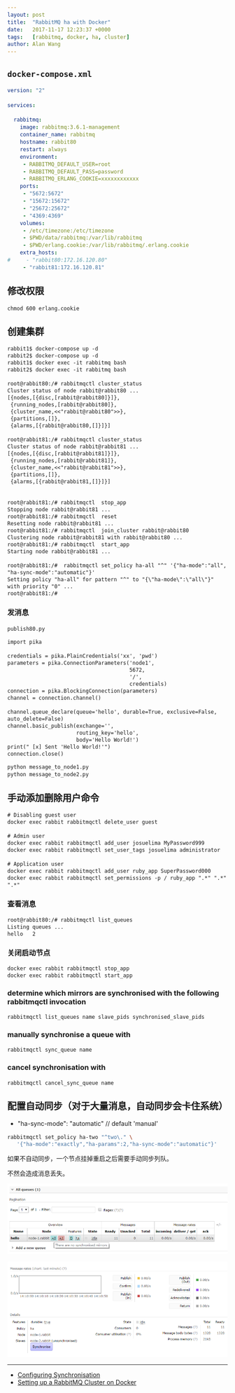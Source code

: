 ```yaml
---
layout: post
title:  "RabbitMQ ha with Docker"
date:   2017-11-17 12:23:37 +0000
tags:   [rabbitmq, docker, ha, cluster]
author: Alan Wang
---
```


## `docker-compose.xml`

```yaml
version: "2"

services:

  rabbitmq:
    image: rabbitmq:3.6.1-management
    container_name: rabbitmq
    hostname: rabbit80
    restart: always
    environment:
     - RABBITMQ_DEFAULT_USER=root
     - RABBITMQ_DEFAULT_PASS=password
     - RABBITMQ_ERLANG_COOKIE=xxxxxxxxxxxx
    ports:
     - "5672:5672"
     - "15672:15672"
     - "25672:25672"
     - "4369:4369"
    volumes:
     - /etc/timezone:/etc/timezone
     - $PWD/data/rabbitmq:/var/lib/rabbitmq
     - $PWD/erlang.cookie:/var/lib/rabbitmq/.erlang.cookie
    extra_hosts:
#     - "rabbit80:172.16.120.80"
     - "rabbit81:172.16.120.81"
```

## 修改权限

```
chmod 600 erlang.cookie
```

## 创建集群

```
rabbit1$ docker-compose up -d
rabbit2$ docker-compose up -d
rabbit1$ docker exec -it rabbitmq bash
rabbit2$ docker exec -it rabbitmq bash

root@rabbit80:/# rabbitmqctl cluster_status
Cluster status of node rabbit@rabbit80 ...
[{nodes,[{disc,[rabbit@rabbit80]}]},
 {running_nodes,[rabbit@rabbit80]},
 {cluster_name,<<"rabbit@rabbit80">>},
 {partitions,[]},
 {alarms,[{rabbit@rabbit80,[]}]}]

root@rabbit81:/# rabbitmqctl cluster_status
Cluster status of node rabbit@rabbit81 ...
[{nodes,[{disc,[rabbit@rabbit81]}]},
 {running_nodes,[rabbit@rabbit81]},
 {cluster_name,<<"rabbit@rabbit81">>},
 {partitions,[]},
 {alarms,[{rabbit@rabbit81,[]}]}]


root@rabbit81:/# rabbitmqctl  stop_app
Stopping node rabbit@rabbit81 ...
root@rabbit81:/# rabbitmqctl  reset
Resetting node rabbit@rabbit81 ...
root@rabbit81:/# rabbitmqctl  join_cluster rabbit@rabbit80
Clustering node rabbit@rabbit81 with rabbit@rabbit80 ...
root@rabbit81:/# rabbitmqctl  start_app
Starting node rabbit@rabbit81 ...

root@rabbit81:/#  rabbitmqctl set_policy ha-all "^" '{"ha-mode":"all", "ha-sync-mode":"automatic"}'
Setting policy "ha-all" for pattern "^" to "{\"ha-mode\":\"all\"}" with priority "0" ...
root@rabbit81:/#
```

### 发消息

`publish80.py`

```
import pika

credentials = pika.PlainCredentials('xx', 'pwd')
parameters = pika.ConnectionParameters('node1',
                                       5672,
                                       '/',
                                       credentials)
connection = pika.BlockingConnection(parameters)
channel = connection.channel()

channel.queue_declare(queue='hello', durable=True, exclusive=False, auto_delete=False)
channel.basic_publish(exchange='',
                      routing_key='hello',
                      body='Hello World!')
print(" [x] Sent 'Hello World!'")
connection.close()
```

```sh
python message_to_node1.py
python message_to_node2.py
```


## 手动添加删除用户命令

```
# Disabling guest user
docker exec rabbit rabbitmqctl delete_user guest

# Admin user
docker exec rabbit rabbitmqctl add_user josuelima MyPassword999
docker exec rabbit rabbitmqctl set_user_tags josuelima administrator

# Application user
docker exec rabbit rabbitmqctl add_user ruby_app SuperPassword000
docker exec rabbit rabbitmqctl set_permissions -p / ruby_app ".*" ".*" ".*"
```




### 查看消息

```
root@rabbit80:/# rabbitmqctl list_queues
Listing queues ...
hello   2
```


### 关闭启动节点

```
docker exec rabbit rabbitmqctl stop_app
docker exec rabbit rabbitmqctl start_app
```


### determine which mirrors are synchronised with the following rabbitmqctl invocation

```
rabbitmqctl list_queues name slave_pids synchronised_slave_pids
```

### manually synchronise a queue with

```
rabbitmqctl sync_queue name
```

### cancel synchronisation with

```
rabbitmqctl cancel_sync_queue name

```


## 配置自动同步（对于大量消息，自动同步会卡住系统）

- "ha-sync-mode": "automatic"  // default 'manual'

```sh
rabbitmqctl set_policy ha-two "^two\." \
   '{"ha-mode":"exactly","ha-params":2,"ha-sync-mode":"automatic"}'
```

如果不自动同步，一个节点挂掉重启之后需要手动同步列队。

不然会造成消息丢失。

![](/assets/images/2017-11-17-2-rabbitmq-ha-with-docker/unsync-queue1.png)

![](/assets/images/2017-11-17-2-rabbitmq-ha-with-docker/unsync-queue2.png)



---

- [Configuring Synchronisation](https://www.rabbitmq.com/ha.html#eager-synchronisation)
- [Setting up a RabbitMQ Cluster on Docker](http://josuelima.github.io/docker/rabbitmq/cluster/2017/04/19/setting-up-a-rabbitmq-cluster-on-docker.html)